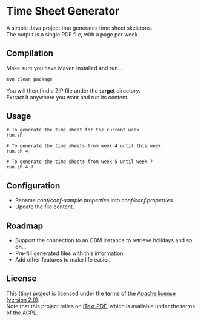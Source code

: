 # Time Sheet Generator

A simple Java project that generates time sheet skeletons.  
The output is a single PDF file, with a page per week.


## Compilation

Make sure you have Maven installed and run...

```bash
mvn clean package
```

You will then find a ZIP file under the **target** directory.  
Extract it anywhere you want and run its content.


## Usage

``` properties
# To generate the time sheet for the current week
run.sh

# To generate the time sheets from week 4 until this week
run.sh 4
	
# To generate the time sheets from week 5 until week 7
run.sh 4 7
```

## Configuration

* Rename *conf/conf-sample.properties* into *conf/conf.properties*.
* Update the file content. 

## Roadmap

* Support the connection to an OBM instance to retrieve holidays and so on...
* Pre-fill generated files with this information.
* Add other features to make life easier.

## License

This (tiny) project is licensed under the terms of the [Apache license (version 2.0)](http://www.apache.org/licenses/LICENSE-2.0).  
Note that this project relies on [iText PDF](http://itextpdf.com), which is available under the terms of the AGPL.
